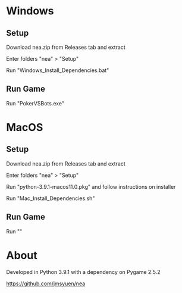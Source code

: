 # Windows
## Setup
Download nea.zip from Releases tab and extract 

Enter folders "nea" > "Setup"

Run "Windows_Install_Dependencies.bat"

## Run Game
Run "PokerVSBots.exe"


# MacOS
## Setup
Download nea.zip from Releases tab and extract 

Enter folders "nea" > "Setup"

Run "python-3.9.1-macos11.0.pkg" and follow instructions on installer

Run "Mac_Install_Dependencies.sh" 

## Run Game
Run ""


# About
Developed in Python 3.9.1 with a dependency on Pygame 2.5.2 

https://github.com/jmsyuen/nea

